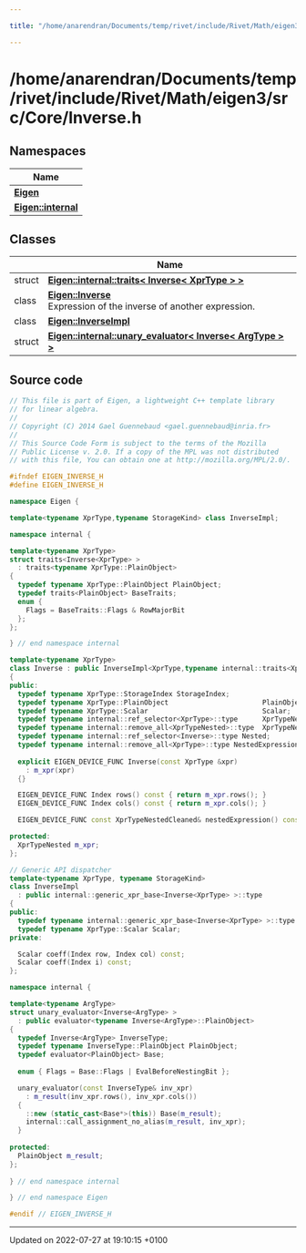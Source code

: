 ```yaml
---

title: "/home/anarendran/Documents/temp/rivet/include/Rivet/Math/eigen3/src/Core/Inverse.h"

---
```


# /home/anarendran/Documents/temp/rivet/include/Rivet/Math/eigen3/src/Core/Inverse.h



## Namespaces

| Name           |
| -------------- |
| **[Eigen](http://example.org/namespaces/namespaceeigen/)**  |
| **[Eigen::internal](http://example.org/namespaces/namespaceeigen_1_1internal/)**  |

## Classes

|                | Name           |
| -------------- | -------------- |
| struct | **[Eigen::internal::traits< Inverse< XprType > >](http://example.org/classes/structeigen_1_1internal_1_1traits_3_01inverse_3_01xprtype_01_4_01_4/)**  |
| class | **[Eigen::Inverse](http://example.org/classes/classeigen_1_1inverse/)** <br>Expression of the inverse of another expression.  |
| class | **[Eigen::InverseImpl](http://example.org/classes/classeigen_1_1inverseimpl/)**  |
| struct | **[Eigen::internal::unary_evaluator< Inverse< ArgType > >](http://example.org/classes/structeigen_1_1internal_1_1unary__evaluator_3_01inverse_3_01argtype_01_4_01_4/)**  |




## Source code

```cpp
// This file is part of Eigen, a lightweight C++ template library
// for linear algebra.
//
// Copyright (C) 2014 Gael Guennebaud <gael.guennebaud@inria.fr>
//
// This Source Code Form is subject to the terms of the Mozilla
// Public License v. 2.0. If a copy of the MPL was not distributed
// with this file, You can obtain one at http://mozilla.org/MPL/2.0/.

#ifndef EIGEN_INVERSE_H
#define EIGEN_INVERSE_H

namespace Eigen { 

template<typename XprType,typename StorageKind> class InverseImpl;

namespace internal {

template<typename XprType>
struct traits<Inverse<XprType> >
  : traits<typename XprType::PlainObject>
{
  typedef typename XprType::PlainObject PlainObject;
  typedef traits<PlainObject> BaseTraits;
  enum {
    Flags = BaseTraits::Flags & RowMajorBit
  };
};

} // end namespace internal

template<typename XprType>
class Inverse : public InverseImpl<XprType,typename internal::traits<XprType>::StorageKind>
{
public:
  typedef typename XprType::StorageIndex StorageIndex;
  typedef typename XprType::PlainObject                       PlainObject;
  typedef typename XprType::Scalar                            Scalar;
  typedef typename internal::ref_selector<XprType>::type      XprTypeNested;
  typedef typename internal::remove_all<XprTypeNested>::type  XprTypeNestedCleaned;
  typedef typename internal::ref_selector<Inverse>::type Nested;
  typedef typename internal::remove_all<XprType>::type NestedExpression;
  
  explicit EIGEN_DEVICE_FUNC Inverse(const XprType &xpr)
    : m_xpr(xpr)
  {}

  EIGEN_DEVICE_FUNC Index rows() const { return m_xpr.rows(); }
  EIGEN_DEVICE_FUNC Index cols() const { return m_xpr.cols(); }

  EIGEN_DEVICE_FUNC const XprTypeNestedCleaned& nestedExpression() const { return m_xpr; }

protected:
  XprTypeNested m_xpr;
};

// Generic API dispatcher
template<typename XprType, typename StorageKind>
class InverseImpl
  : public internal::generic_xpr_base<Inverse<XprType> >::type
{
public:
  typedef typename internal::generic_xpr_base<Inverse<XprType> >::type Base;
  typedef typename XprType::Scalar Scalar;
private:

  Scalar coeff(Index row, Index col) const;
  Scalar coeff(Index i) const;
};

namespace internal {

template<typename ArgType>
struct unary_evaluator<Inverse<ArgType> >
  : public evaluator<typename Inverse<ArgType>::PlainObject>
{
  typedef Inverse<ArgType> InverseType;
  typedef typename InverseType::PlainObject PlainObject;
  typedef evaluator<PlainObject> Base;
  
  enum { Flags = Base::Flags | EvalBeforeNestingBit };

  unary_evaluator(const InverseType& inv_xpr)
    : m_result(inv_xpr.rows(), inv_xpr.cols())
  {
    ::new (static_cast<Base*>(this)) Base(m_result);
    internal::call_assignment_no_alias(m_result, inv_xpr);
  }
  
protected:
  PlainObject m_result;
};
  
} // end namespace internal

} // end namespace Eigen

#endif // EIGEN_INVERSE_H
```


-------------------------------

Updated on 2022-07-27 at 19:10:15 +0100
